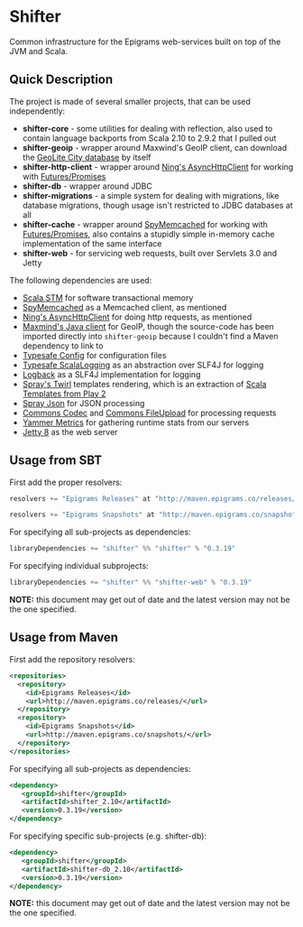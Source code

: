 # Shifter


Common infrastructure for the Epigrams web-services built on top of
the JVM and Scala.

## Quick Description

The project is made of several smaller projects, that can be used independently:

* **shifter-core** - some utilities for dealing with reflection, also
  used to contain language backports from Scala 2.10 to 2.9.2 that I
  pulled out  
* **shifter-geoip** - wrapper around Maxwind's GeoIP client, can
  download the
  [GeoLite City database](http://dev.maxmind.com/geoip/geolite) by
  itself  
* **shifter-http-client** - wrapper around
  [Ning's AsyncHttpClient](https://github.com/AsyncHttpClient/async-http-client)
  for working with
  [Futures/Promises](http://docs.scala-lang.org/sips/pending/futures-promises.html)
* **shifter-db** - wrapper around JDBC
* **shifter-migrations** - a simple system for dealing with
  migrations, like database migrations, though usage isn't
  restricted to JDBC databases at all
* **shifter-cache** - wrapper around
  [SpyMemcached](http://code.google.com/p/spymemcached/) for working
  with
  [Futures/Promises](http://docs.scala-lang.org/sips/pending/futures-promises.html),
  also contains a stupidly simple in-memory cache implementation of
  the same interface  
* **shifter-web** - for servicing web requests, built over Servlets 3.0 and Jetty

The following dependencies are used:

* [Scala STM](http://nbronson.github.com/scala-stm/) for software transactional memory 
* [SpyMemcached](http://code.google.com/p/spymemcached/) as a Memcached client, as mentioned
* [Ning's AsyncHttpClient](https://github.com/AsyncHttpClient/async-http-client) for doing http requests, as mentioned
* [Maxmind's Java client](https://github.com/maxmind/geoip-api-java)
  for GeoIP, though the source-code has been imported directly into
  `shifter-geoip` because I couldn't find a Maven dependency to link to
* [Typesafe Config](https://github.com/typesafehub/config) for configuration files
* [Typesafe ScalaLogging](https://github.com/typesafehub/scalalogging) as an abstraction over SLF4J for logging
* [Logback](logback.qos.ch) as a SLF4J implementation for logging
* [Spray's Twirl](https://github.com/spray/twirl) templates rendering,
  which is an extraction of
  [Scala Templates from Play 2](http://www.playframework.org/documentation/2.0/ScalaTemplates)
* [Spray Json](https://github.com/spray/spray-json) for JSON processing
* [Commons Codec](http://commons.apache.org/proper/commons-codec/) and
  [Commons FileUpload](http://commons.apache.org/proper/commons-fileupload/)
  for processing requests
* [Yammer Metrics](http://metrics.codahale.com/) for gathering runtime stats from our servers
* [Jetty 8](http://jetty.codehaus.org/jetty/) as the web server

## Usage from SBT

First add the proper resolvers:

```scala
resolvers += "Epigrams Releases" at "http://maven.epigrams.co/releases/"

resolvers += "Epigrams Snapshots" at "http://maven.epigrams.co/snapshots/"
```

For specifying all sub-projects as dependencies:

```scala
libraryDependencies += "shifter" %% "shifter" % "0.3.19"
```

For specifying individual subprojects:

```scala
libraryDependencies += "shifter" %% "shifter-web" % "0.3.19"
```

**NOTE:** this document may get out of date and the latest version may not
be the one specified.

## Usage from Maven

First add the repository resolvers:

```xml
<repositories>
  <repository>
    <id>Epigrams Releases</id>
    <url>http://maven.epigrams.co/releases/</url>
  </repository>
  <repository>
    <id>Epigrams Snapshots</id>
    <url>http://maven.epigrams.co/snapshots/</url>
  </repository>
</repositories>
```

For specifying all sub-projects as dependencies:

```xml
<dependency>
   <groupId>shifter</groupId>
   <artifactId>shifter_2.10</artifactId>
   <version>0.3.19</version>
</dependency>
```

For specifying specific sub-projects (e.g. shifter-db):

```xml
<dependency>
   <groupId>shifter</groupId>
   <artifactId>shifter-db_2.10</artifactId>
   <version>0.3.19</version>
</dependency>
```

**NOTE:** this document may get out of date and the latest version may not
be the one specified.
